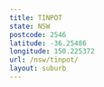 ```yaml
---
title: TINPOT
state: NSW
postcode: 2546
latitude: -36.25486
longitude: 150.225372
url: /nsw/tinpot/
layout: suburb
---
```

